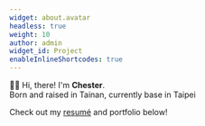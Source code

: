 ```yaml
---
widget: about.avatar
headless: true
weight: 10
author: admin
widget_id: Project
enableInlineShortcodes: true
---
```


👋🏻 Hi, there! I'm **Chester**. <br>
Born and raised in Tainan, currently base in Taipei <br>
<!-- life components: 🌅 🎸 🎧 🐶 📺 💻 🚴🏼 -->
<!-- <i class="fa-brands fa-spotify" style="color: #146aff;"></i> -->
Check out my [resumé](/about/) and portfolio below!

<br>

<!-- {style="font-size: 1.5rem; background: #FFB76B; background: linear-gradient(to right, #FFB76B 20%, #FFA73D 30%, #FF7C00 60%, #FF2204 100%); -webkit-background-clip: text; -webkit-text-fill-color: transparent;"} -->

